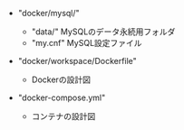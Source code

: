 - "docker/mysql/"
  - "data/" MySQLのデータ永続用フォルダ
  - "my.cnf" MySQL設定ファイル

- "docker/workspace/Dockerfile"
  - Dockerの設計図

- "docker-compose.yml"
  - コンテナの設計図